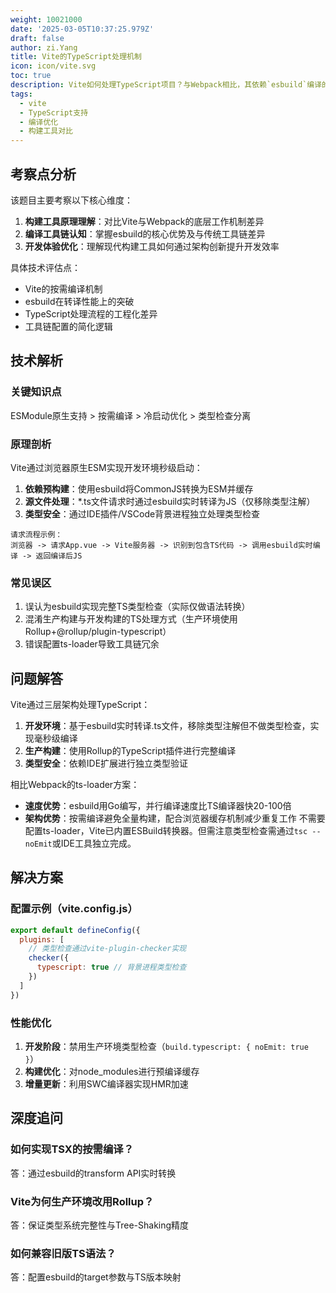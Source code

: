 ```yaml
---
weight: 10021000
date: '2025-03-05T10:37:25.979Z'
draft: false
author: zi.Yang
title: Vite的TypeScript处理机制
icon: icon/vite.svg
toc: true
description: Vite如何处理TypeScript项目？与Webpack相比，其依赖`esbuild`编译的优势是什么？是否需要额外配置`ts-loader`？
tags:
  - vite
  - TypeScript支持
  - 编译优化
  - 构建工具对比
---
```


## 考察点分析

该题目主要考察以下核心维度：

1. **构建工具原理理解**：对比Vite与Webpack的底层工作机制差异
2. **编译工具链认知**：掌握esbuild的核心优势及与传统工具链差异
3. **开发体验优化**：理解现代构建工具如何通过架构创新提升开发效率

具体技术评估点：

- Vite的按需编译机制
- esbuild在转译性能上的突破
- TypeScript处理流程的工程化差异
- 工具链配置的简化逻辑

## 技术解析

### 关键知识点

ESModule原生支持 > 按需编译 > 冷启动优化 > 类型检查分离

### 原理剖析

Vite通过浏览器原生ESM实现开发环境秒级启动：

1. **依赖预构建**：使用esbuild将CommonJS转换为ESM并缓存
2. **源文件处理**：*.ts文件请求时通过esbuild实时转译为JS（仅移除类型注解）
3. **类型安全**：通过IDE插件/VSCode背景进程独立处理类型检查

```text
请求流程示例：
浏览器 -> 请求App.vue -> Vite服务器 -> 识别到包含TS代码 -> 调用esbuild实时编译 -> 返回编译后JS
```

### 常见误区

1. 误认为esbuild实现完整TS类型检查（实际仅做语法转换）
2. 混淆生产构建与开发构建的TS处理方式（生产环境使用Rollup+@rollup/plugin-typescript）
3. 错误配置ts-loader导致工具链冗余

## 问题解答

Vite通过三层架构处理TypeScript：

1. **开发环境**：基于esbuild实时转译.ts文件，移除类型注解但不做类型检查，实现毫秒级编译
2. **生产构建**：使用Rollup的TypeScript插件进行完整编译
3. **类型安全**：依赖IDE扩展进行独立类型验证

相比Webpack的ts-loader方案：

- **速度优势**：esbuild用Go编写，并行编译速度比TS编译器快20-100倍
- **架构优势**：按需编译避免全量构建，配合浏览器缓存机制减少重复工作
不需要配置ts-loader，Vite已内置ESBuild转换器。但需注意类型检查需通过`tsc --noEmit`或IDE工具独立完成。

## 解决方案

### 配置示例（vite.config.js）

```javascript
export default defineConfig({
  plugins: [
    // 类型检查通过vite-plugin-checker实现
    checker({
      typescript: true // 背景进程类型检查
    })
  ]
})
```

### 性能优化

1. **开发阶段**：禁用生产环境类型检查（`build.typescript: { noEmit: true }`）
2. **构建优化**：对node_modules进行预编译缓存
3. **增量更新**：利用SWC编译器实现HMR加速

## 深度追问

### 如何实现TSX的按需编译？

答：通过esbuild的transform API实时转换

### Vite为何生产环境改用Rollup？

答：保证类型系统完整性与Tree-Shaking精度

### 如何兼容旧版TS语法？

答：配置esbuild的target参数与TS版本映射
